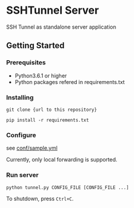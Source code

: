 # SSHTunnel Server

SSH Tunnel as standalone server application

## Getting Started

### Prerequisites

- Python3.6.1 or higher
- Python packages refered in requirements.txt

### Installing

```
git clone {url to this repository}
```

```
pip install -r requirements.txt
```

### Configure

see [conf/sample.yml](conf/sample.yml)

Currently, only local forwarding is supported.

### Run server

```
python tunnel.py CONFIG_FILE [CONFIG_FILE ...]
```

To shutdown, press `Ctrl+C`.
